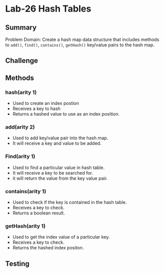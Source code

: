 # Lab-26 Hash Tables

## Summary
Problem Domain:  Create a hash map data structure that includes methods to `add()`, `find()`, `contains()`, `getHash()` key/value pairs to the hash map.

## Challenge


## Methods

### hash(arity 1)
* Used to create an index postion
* Receives a key to hash
* Returns a hashed value to use as an index position.

### add(arity 2)
* Used to add key/value pair into the hash map.
* It will receive a key and value to be added.

### Find(arity 1)
* Used to find a particular value in hash table.
* It will receive a key to be searched for.
* it will return the value from the key value pair.

### contains(arity 1)
* Used to check if the key is contained in the hash table.
* Receives a key to check.
* Returns a boolean result.

### getHash(arity 1)
* Used to get the index value of a particular key.
* Receives a key to check.
* Returns the hashed index positon.

## Testing



